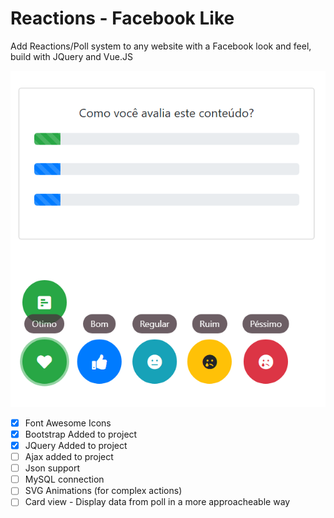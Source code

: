 # Reactions - Facebook Like

Add Reactions/Poll system to any website with a Facebook look and feel, build with JQuery and Vue.JS

![Captura da aplicação em 19/02](https://github.com/lucgbrl/reactions/blob/master/images/cap.PNG)
- [x] Font Awesome Icons
- [x] Bootstrap Added to project
- [x] JQuery Added to project
- [ ] Ajax added to project
- [ ] Json support
- [ ] MySQL connection
- [ ] SVG Animations (for complex actions)
- [ ] Card view - Display data from poll in a more approacheable way
